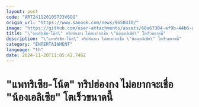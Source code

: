 ```yaml
---
layout: post
code: "ART2411201057J3V6OG"
origin_url: "https://www.sanook.com/news/9650410/"
image: "https://github.com/user-attachments/assets/68a67384-af9b-44b6-a4c1-b321f3fb3e4a"
title: "\"แพทริเซีย-โน้ต\" ทริปฮ่องกง ไม่อยากจะเชื่อ \"น้องเอลิเซีย\" โตเร็วขนาดนี้"
description: "\"แพทริเซีย-โน้ต\" ทริปฮ่องกง ไม่อยากจะเชื่อ \"น้องเอลิเซีย\" โตเร็วขนาดนี้"
category: "ENTERTAINMENT"
language: "th"
date: 2024-11-20T11:05:42.746Z
---
```


# "แพทริเซีย-โน้ต" ทริปฮ่องกง ไม่อยากจะเชื่อ "น้องเอลิเซีย" โตเร็วขนาดนี้